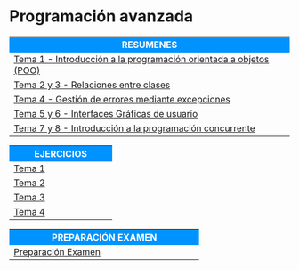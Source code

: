 # Programación avanzada

<table>  
	<tr style="background-color: rgb(0, 147, 255);">
    	<th width="60%" style="color:#FFFFFF">RESUMENES</th>
	</tr>   
    <tr>
		<td><a href="2-Curso/Segundo_cuatrimestre/Programacion_avanzada/Resumenes/Tema 1 - Introducción a la programación orientada a objetos (POO).html">Tema 1 - Introducción a la programación orientada a objetos (POO)</a></td>
    </tr>
    <tr>    
		<td><a href="https://jmpinillos.github.io/2-Curso/Segundo_cuatrimestre/Programacion_avanzada/Resumenes/Tema 1 - Introducción a la programación orientada a objetos (POO).html">Tema 2 y 3 - Relaciones entre clases</a></td>
    </tr>    
    <tr>    
		<td><a href="2-Curso/Segundo_cuatrimestre/Programacion_avanzada/Resumenes/Tema_4.html">Tema 4 - Gestión de errores mediante excepciones</a></td>
    </tr>    
    <tr>    
		<td><a href="2-Curso/Segundo_cuatrimestre/Programacion_avanzada/Resumenes/Tema_5-6.html">Tema 5 y 6 - Interfaces Gráficas de usuario</a></td>
    </tr>    
    <tr>    
		<td><a href="2-Curso/Segundo_cuatrimestre/Programacion_avanzada/Resumenes/Tema_7-8.html">Tema 7 y 8 - Introducción a la programación concurrente</a></td>
	</tr>
</table> 



<table>  
	<tr style="background-color: rgb(0, 147, 255);">
    	<th width="60%" style="color:#FFFFFF">EJERCICIOS</th>
	</tr>   
    <tr>
		<td><a href="2-Curso/Segundo_cuatrimestre/Programacion_avanzada/Ejercicios/Tema_1.html">Tema 1</a></td>
    </tr>
    <tr>    
		<td><a href="2-Curso/Segundo_cuatrimestre/Programacion_avanzada/Ejercicios/Tema_2.html">Tema 2</a></td>
    </tr>
		<td><a href="2-Curso/Segundo_cuatrimestre/Programacion_avanzada/Ejercicios/Tema_3.html">Tema 3</a></td>
    </tr>
    <tr>    
		<td><a href="2-Curso/Segundo_cuatrimestre/Programacion_avanzada/Ejercicios/Tema_4.html">Tema 4</a></td>
    </tr>           
</table> 


<table>  
	<tr style="background-color: rgb(0, 147, 255);">
    	<th width="60%" style="color:#FFFFFF">PREPARACIÓN EXAMEN</th>
	</tr>   
    <tr>
		<td><a href="2-Curso/Segundo_cuatrimestre/Programacion_avanzada/Ejercicios/Preparacion_examen.html">Preparación Examen</a></td>
    </tr>      
</table> 